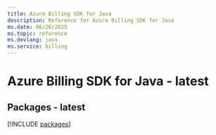 ```yaml
---
title: Azure Billing SDK for Java
description: Reference for Azure Billing SDK for Java
ms.date: 06/26/2025
ms.topic: reference
ms.devlang: java
ms.service: billing
---
```

# Azure Billing SDK for Java - latest
## Packages - latest
[!INCLUDE [packages](billing-index.md)]